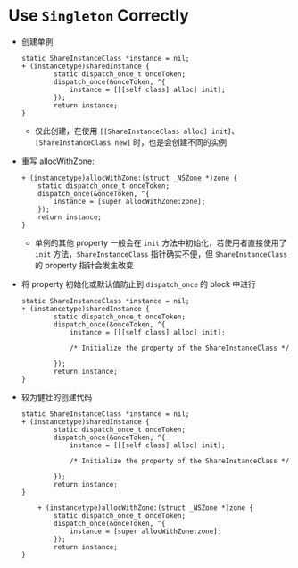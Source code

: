 # Use `Singleton` Correctly

- 创建单例

	```objc
	static ShareInstanceClass *instance = nil;
	+ (instancetype)sharedInstance {
	    	static dispatch_once_t onceToken;
	    	dispatch_once(&onceToken, ^{
	        	instance = [[[self class] alloc] init];
	    	});
	    	return instance;
	}
	```
	
	- 仅此创建，在使用 `[[ShareInstanceClass alloc] init]`、`[ShareInstanceClass new]` 时，也是会创建不同的实例

- 重写 allocWithZone:

	```objc
	+ (instancetype)allocWithZone:(struct _NSZone *)zone {
    	static dispatch_once_t onceToken;
    	dispatch_once(&onceToken, ^{
        	instance = [super allocWithZone:zone];
    	});
    	return instance;
	}
	```
	
	- 单例的其他 property 一般会在 `init` 方法中初始化，若使用者直接使用了 `init` 方法，`ShareInstanceClass` 指针确实不便，但 `ShareInstanceClass` 的 property 指针会发生改变

- 将 property 初始化或默认值防止到 `dispatch_once` 的 block 中进行

	```objc
	static ShareInstanceClass *instance = nil;
	+ (instancetype)sharedInstance {
	    	static dispatch_once_t onceToken;
	    	dispatch_once(&onceToken, ^{
	        	instance = [[[self class] alloc] init];
	        	
	        	/* Initialize the property of the ShareInstanceClass */
	        	
	    	});
	    	return instance;
	}
	```

- 较为健壮的创建代码

	```objc
	static ShareInstanceClass *instance = nil;
	+ (instancetype)sharedInstance {
			static dispatch_once_t onceToken;
	    	dispatch_once(&onceToken, ^{
	        	instance = [[[self class] alloc] init];
	        	
	        	/* Initialize the property of the ShareInstanceClass */
	        	
	    	});
	    	return instance;
	}
	
		+ (instancetype)allocWithZone:(struct _NSZone *)zone {
	    	static dispatch_once_t onceToken;
	    	dispatch_once(&onceToken, ^{
	        	instance = [super allocWithZone:zone];
	    	});
	    	return instance;
	}
	```


